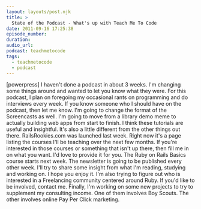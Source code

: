 ```yaml
---
layout: layouts/post.njk
title: >
  State of the Podcast - What's up with Teach Me To Code
date: 2011-09-16 17:25:38
episode_number:
duration:
audio_url:
podcast: teachmetocode
tags:
  - teachmetocode
  - podcast
---
```


[powerpress] I haven't done a podcast in about 3 weeks. I'm changing some things around and wanted to let you know what they were. For this podcast, I plan on foregoing my occasional rants on programming and do interviews every week. If you know someone who I should have on the podcast, then let me know. I'm going to change the format of the Screencasts as well. I'm going to move from a library demo meme to actually building web apps from start to finish. I think these tutorials are useful and insightful. It's also a little different from the other things out there. RailsRookies.com was launched last week. Right now it's a page listing the courses I'll be teaching over the next few months. If you're interested in those courses or something that isn't up there, then fill me in on what you want. I'd love to provide it for you. The Ruby on Rails Basics course starts next week. The newsletter is going to be published every other week. I'll try to share some insight from what I'm reading, studying and working on. I hope you enjoy it. I'm also trying to figure out who is interested in a Freelancing community centered around Ruby. If you'd like to be involved, contact me. Finally, I'm working on some new projects to try to supplement my consulting income. One of them involves Boy Scouts. The other involves online Pay Per Click marketing.
